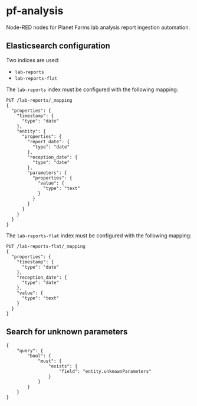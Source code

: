 # pf-analysis

Node-RED nodes for Planet Farms lab analysis report ingestion automation.

## Elasticsearch configuration

Two indices are used:

* `lab-reports`
* `lab-reports-flat`

The `lab-reports` index must be configured with the following mapping:

~~~http
PUT /lab-reports/_mapping
{
  "properties": {
    "timestamp": {
      "type": "date"
    },
    "entity": {
      "properties": {
        "report_date": {
          "type": "date"
        },
        "reception_date": {
          "type": "date"
        },
        "parameters": {
          "properties": {
            "value": {
              "type": "text"
            }
          }
        }
      }
    }
  }
}
~~~

The `lab-reports-flat` index must be configured with the following mapping:

~~~http
PUT /lab-reports-flat/_mapping
{
  "properties": {
    "timestamp": {
      "type": "date"
    },
    "reception_date": {
      "type": "date"
    },
    "value": {
      "type": "text"
    }
  }
}
~~~

## Search for unknown parameters

~~~
{
	"query": {
		"bool": {
			"must": {
				"exists": {
					"field": "entity.unknownParameters"
				}
			}
		}
	}
}
~~~